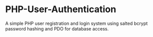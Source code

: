 # PHP-User-Authentication
A simple PHP user registration and login system using salted bcrypt password hashing and PDO for database access.
